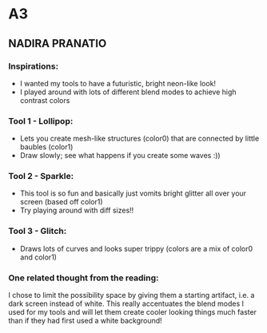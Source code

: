 # A3
## NADIRA PRANATIO

### Inspirations:
- I wanted my tools to have a futuristic, bright neon-like look!
- I played around with lots of different blend modes to achieve high contrast colors

### Tool 1 - Lollipop:
- Lets you create mesh-like structures (color0) that are connected by little baubles (color1)
- Draw slowly; see what happens if you create some waves :))

### Tool 2 - Sparkle:
- This tool is so fun and basically just vomits bright glitter all over your screen (based off color1)
- Try playing around with diff sizes!!

### Tool 3 - Glitch:
- Draws lots of curves and looks super trippy (colors are a mix of color0 and color1)

### One related thought from the reading:
I chose to limit the possibility space by giving them a starting artifact, i.e. a dark screen instead of white.
This really accentuates the blend modes I used for my tools and will let them create cooler looking things
much faster than if they had first used a white background!

